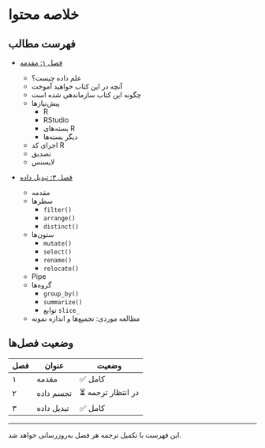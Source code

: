 # خلاصه محتوا

## فهرست مطالب

- [فصل ۱: مقدمه](01-introduction.md)
  - علم داده چیست؟
  - آنچه در این کتاب خواهید آموخت
  - چگونه این کتاب سازماندهی شده است
  - پیش‌نیازها
    - R
    - RStudio  
    - بسته‌های R
    - دیگر بسته‌ها
  - اجرای کد R
  - تصدیق
  - لایسنس

- [فصل ۳: تبدیل داده](Lesson3.md)
  - مقدمه
  - سطرها
    - `filter()`
    - `arrange()`
    - `distinct()`
  - ستون‌ها
    - `mutate()`
    - `select()`
    - `rename()`
    - `relocate()`
  - Pipe
  - گروه‌ها
    - `group_by()`
    - `summarize()`
    - توابع `slice_`
  - مطالعه موردی: تجمیع‌ها و اندازه نمونه

## وضعیت فصل‌ها

| فصل | عنوان | وضعیت |
|------|--------|---------|
| ۱ | مقدمه | ✅ کامل |
| ۲ | تجسم داده | ⏳ در انتظار ترجمه |
| ۳ | تبدیل داده | ✅ کامل |

---

این فهرست با تکمیل ترجمه هر فصل به‌روزرسانی خواهد شد.
